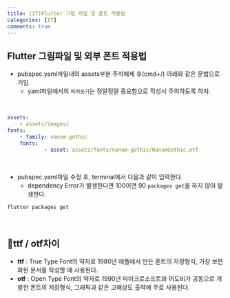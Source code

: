 ```yaml
---
title: (IT)Flutter 그림 파일 및 폰트 적용법
categories: [IT]
comments: true
---
```


## Flutter 그림파일 및 외부 폰트 적용법

- pubspec.yaml파일내의 assets부분 주석해제 후(cmd+/) 아래와 같은 문법으로 기입
    - yaml파일에서의 `띄어쓰기`는 정말정말 중요함으로 작성시 주의하도록 하자.

<br>

```yaml
assets:
	- assets/images/
fonts:
	- family: nanum-gothic
    fonts:
			- asset: assets/fonts/nanum-gothic/NanumGothic.otf
```

<br>

- pubspec.yaml파일 수정 후, terminal에서 다음과 같이 입력한다.
    - dependency Error가 발생한다면 100이면 90 `packages get`을 하지 않아 발생한다.

~~~
flutter packages get
~~~

<br>

## 🤨ttf / otf차이
- **ttf** : True Type Font의 약자로 1980년 애플에서 만든 폰트의 저장형식, 가장 보편화된 문서를 작성할 때 사용된다.
- **otf** : Open Type Font의 약자로 1990년 마이크로소프트와 어도비가 공동으로 개발한 폰트의 저장형식, 그래픽과 같은 고해상도 출력에 주로 사용된다.



